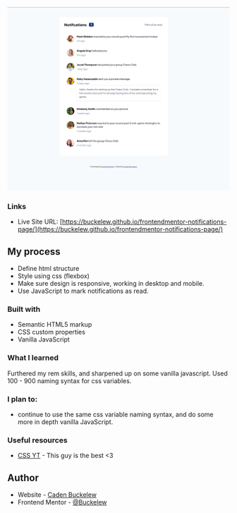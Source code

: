 ![](./screenshot.png)

### Links

- Live Site URL: [https://buckelew.github.io/frontendmentor-notifications-page/](https://buckelew.github.io/frontendmentor-notifications-page/)

## My process

- Define html structure
- Style using css (flexbox)
- Make sure design is responsive, working in desktop and mobile.
- Use JavaScript to mark notifications as read.

### Built with

- Semantic HTML5 markup
- CSS custom properties
- Vanilla JavaScript

### What I learned

Furthered my rem skills, and sharpened up on some vanilla javascript.
Used 100 - 900 naming syntax for css variables.

### I plan to:

- continue to use the same css variable naming syntax, and do some more in depth vanilla JavaScript.

### Useful resources

- [CSS YT](https://www.youtube.com/kepowob) - This guy is the best <3

## Author

- Website - [Caden Buckelew](https://cadenbuckelew.com)
- Frontend Mentor - [@Buckelew](https://www.frontendmentor.io/profile/Buckelew)
